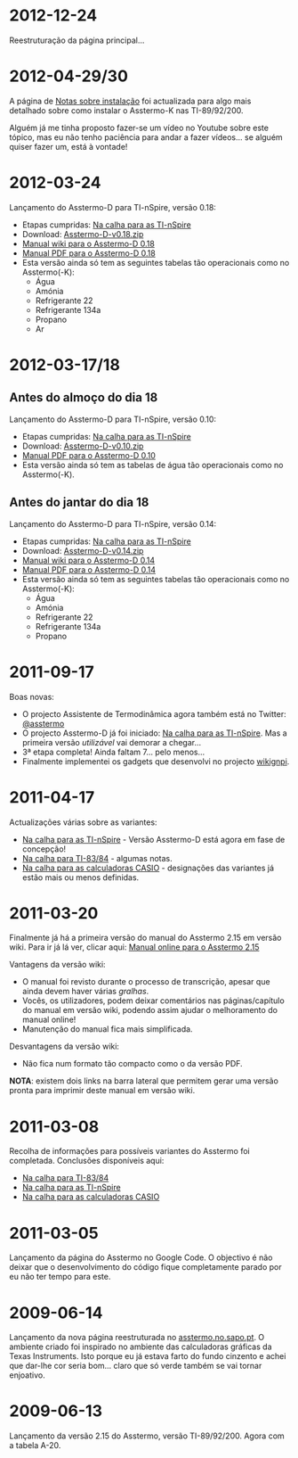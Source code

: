 # 2012-12-24
Reestruturação da página principal...

# 2012-04-29/30
A página de [Notas sobre instalação](Instalacao.md) foi actualizada para algo mais detalhado sobre como instalar o Asstermo-K nas TI-89/92/200.

Alguém já me tinha proposto fazer-se um vídeo no Youtube sobre este tópico, mas eu não tenho paciência para andar a fazer vídeos... se alguém quiser fazer um, está à vontade!

# 2012-03-24
Lançamento do Asstermo-D para TI-nSpire, versão 0.18:
  * Etapas cumpridas: [Na calha para as TI-nSpire](Calha_TInSpire.md)
  * Download: [Asstermo-D-v0.18.zip](https://github.com/asstermo/D/releases/download/v0.18/Asstermo-D-v0.18.zip)
  * [Manual wiki para o Asstermo-D 0.18](ManualAsstermoD018.md)
  * [Manual PDF para o Asstermo-D 0.18](https://github.com/asstermo/D/releases/download/v0.18/Asstermo-D-v0.18.pdf)
  * Esta versão ainda só tem as seguintes tabelas tão operacionais como no Asstermo(-K):
    * Água
    * Amónia
    * Refrigerante 22
    * Refrigerante 134a
    * Propano
    * Ar

# 2012-03-17/18

## Antes do almoço do dia 18
Lançamento do Asstermo-D para TI-nSpire, versão 0.10:
  * Etapas cumpridas: [Na calha para as TI-nSpire](Calha_TInSpire.md)
  * Download: [Asstermo-D-v0.10.zip](https://github.com/asstermo/D/releases/download/v0.10/Asstermo-D-v0.10.zip)
  * [Manual PDF para o Asstermo-D 0.10](https://github.com/asstermo/D/releases/download/v0.10/Asstermo-D-v0.10.pdf)
  * Esta versão ainda só tem as tabelas de água tão operacionais como no Asstermo(-K).

## Antes do jantar do dia 18
Lançamento do Asstermo-D para TI-nSpire, versão 0.14:
  * Etapas cumpridas: [Na calha para as TI-nSpire](Calha_TInSpire.md)
  * Download: [Asstermo-D-v0.14.zip](https://github.com/asstermo/D/releases/download/v0.14/Asstermo-D-v0.14.zip)
  * [Manual wiki para o Asstermo-D 0.14](ManualAsstermoD014.md)
  * [Manual PDF para o Asstermo-D 0.14](https://github.com/asstermo/D/releases/download/v0.14/Asstermo-D-v0.14.pdf)
  * Esta versão ainda só tem as seguintes tabelas tão operacionais como no Asstermo(-K):
    * Água
    * Amónia
    * Refrigerante 22
    * Refrigerante 134a
    * Propano

# 2011-09-17
Boas novas:
  * O projecto Assistente de Termodinâmica agora também está no Twitter: [@asstermo](http://twitter.com/asstermo)
  * O projecto Asstermo-D já foi iniciado: [Na calha para as TI-nSpire](Calha_TInSpire.md). Mas a primeira versão _utilizável_ vai demorar a chegar...
  * 3ª etapa completa! Ainda faltam 7... pelo menos...
  * Finalmente implementei os gadgets que desenvolvi no projecto [wikignpi](http://code.google.com/p/wikignpi/).

# 2011-04-17
Actualizações várias sobre as variantes:
  * [Na calha para as TI-nSpire](Calha_TInSpire.md) - Versão Asstermo-D está agora em fase de concepção!
  * [Na calha para TI-83/84](Calha_TI83_84.md) - algumas notas.
  * [Na calha para as calculadoras CASIO](Calha_CASIO.md) - designações das variantes já estão mais ou menos definidas.

# 2011-03-20
Finalmente já há a primeira versão do manual do Asstermo 2.15 em versão wiki. Para ir já lá ver, clicar aqui: [Manual online para o Asstermo 2.15](ManualAsstermo215.md)

Vantagens da versão wiki:
  * O manual foi revisto durante o processo de transcrição, apesar que ainda devem haver várias _gralhas_.
  * Vocês, os utilizadores, podem deixar comentários nas páginas/capítulo do manual em versão wiki, podendo assim ajudar o melhoramento do manual online!
  * Manutenção do manual fica mais simplificada.

Desvantagens da versão wiki:
  * Não fica num formato tão compacto como o da versão PDF.

**NOTA**: existem dois links na barra lateral que permitem gerar uma versão pronta para imprimir deste manual em versão wiki.

# 2011-03-08
Recolha de informações para possíveis variantes do Asstermo foi completada. Conclusões disponíveis aqui:
  * [Na calha para TI-83/84](Calha_TI83_84.md)
  * [Na calha para as TI-nSpire](Calha_TInSpire.md)
  * [Na calha para as calculadoras CASIO](Calha_CASIO.md)

# 2011-03-05
Lançamento da página do Asstermo no Google Code. O objectivo é não deixar que o desenvolvimento do código fique completamente parado por eu não ter tempo para este.

# 2009-06-14
Lançamento da nova página reestruturada no [asstermo.no.sapo.pt](http://asstermo.no.sapo.pt). O ambiente criado foi inspirado no ambiente das calculadoras gráficas da Texas Instruments. Isto porque eu já estava farto do fundo cinzento e achei que dar-lhe cor seria bom... claro que só verde também se vai tornar enjoativo.

# 2009-06-13
Lançamento da versão 2.15 do Asstermo, versão TI-89/92/200. Agora com a tabela A-20.